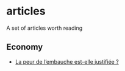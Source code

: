 # articles
A set of articles worth reading

## Economy
- [La peur de l’embauche est-elle justifiée ?](http://www.alterecoplus.fr/la-peur-de-lembauche-est-elle-justifiee/00003624)
